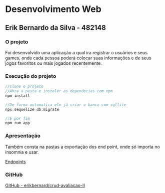 # Desenvolvimento Web

## Erik Bernardo da Silva - 482148

### O projeto

Foi desenvolvido uma aplicação a qual ira registrar o usuários e seus games, onde cada pessoa poderá colocar suas informações e de seus jogos favoritos ou mais jogados recentemente.

### Execução do projeto

```jsx
//clone o projeto
//Abra a pasta e instaler as dependecias com npm
npm install

//De forma automatica ele já criar o banco com sqllite
npx sequelize db:migrate

//E por fim 
npm rum app
```

### Apresentação

Também consta na pastas a exportação dos end point, onde só importa no insomnia e usar.

[Endpoints](./endpoint.json)

### GitHub

[GitHub - erikbernard/crud-avaliacao-II](https://github.com/erikbernard/crud-avaliacao-II)